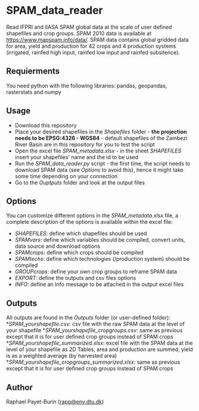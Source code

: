 # SPAM_data_reader
Read IFPRI and IIASA SPAM global data at the scale of user defined shapefiles and crop groups.
SPAM 2010 data is available at https://www.mapspam.info/data/. SPAM data contains global gridded data for area, yield and production for 42 crops and 4 production systems (irrigated, rainfed high input, rainfed low input and rainfed subsitence). 

## Requierments
 You need python with the following libraries: pandas, geopandas, rasterstats and numpy
 
## Usage
* Download this repository
* Place your desired shapefiles in the _Shapefiles_ folder - **the projection needs to be EPSG:4326 - WGS84** - default shapefiles of the Zambezi River Basin are in this repository for you to test the script
* Open the excel file _SPAM_metadata.xlsx_ - in the sheet _SHAPEFILES_ insert your shapefiles' name and the id to be used
* Run the _SPAM_data_reader.py_ script - the first time, the script needs to download SPAM data (see _Options_ to avoid this), hence it might take some time depending on your connection
* Go to the _Ouptputs_ folder and look at the output files

## Options
You can customize different options in the _SPAM_metadata.xlsx_ file, a complete description of the options is available within the excel file:
* _SHAPEFILES_: define which shapefiles should be used
* _SPAMvars_: define which variables should be compiled, convert units, data source and download options
* _SPAMcrops_: define which crops should be compiled
* _SPAMtechs_: define which technologies (/production system) should be compiled
* _GROUPcrops_: define your own crop groups to reframe SPAM data
* _EXPORT_: define the outputs and csv files options
* _INFO_: define an Info message to be attached in the output excel files

## Outputs
All outputs are found in the _Outputs_ folder (or user-defined folder):
*_SPAM_yourshapefile.csv_: csv file with the raw SPAM data at the level of your shapefile
*_SPAM_yourshapefile_cropgroups.csv_: same as previous except that it is for user defined crop groups instead of SPAM crops
*_SPAM_yourshapefile_summarized.xlsx_: excel file with the SPAM data at the level of your shapefile as 2D Tables, area and production are summed, yield is as a weighted average (by harvested area)
*_SPAM_yourshapefile_cropgroups_summarized.xlsx_: same as previous except that it is for user defined crop groups instead of SPAM crops

## Author
Raphael Payet-Burin (rapp@env.dtu.dk)
